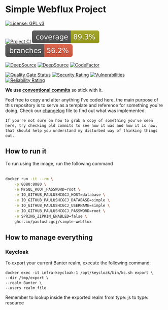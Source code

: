 # Simple Webflux Project

[![License: GPL v3](https://img.shields.io/badge/License-GPLv3-blue.svg)](https://www.gnu.org/licenses/gpl-3.0)

[![Project CI](https://github.com/paulushcgcj/simple-webflux/actions/workflows/ci.yml/badge.svg)](https://github.com/paulushcgcj/simple-webflux/actions/workflows/ci.yml) 
![Coverage](.github/badges/jacoco.svg) 
![Branches](.github/badges/branches.svg)

[![DeepSource](https://deepsource.io/gh/paulushcgcj/simple-webflux.svg/?label=active+issues&show_trend=true&token=FNRQx42bX3GBGa6s_xHQMdb7)](https://deepsource.io/gh/paulushcgcj/simple-webflux/?ref=repository-badge)
[![DeepSource](https://deepsource.io/gh/paulushcgcj/simple-webflux.svg/?label=resolved+issues&show_trend=true&token=FNRQx42bX3GBGa6s_xHQMdb7)](https://deepsource.io/gh/paulushcgcj/simple-webflux/?ref=repository-badge)
[![CodeFactor](https://www.codefactor.io/repository/github/paulushcgcj/simple-webflux/badge/main)](https://www.codefactor.io/repository/github/paulushcgcj/simple-webflux/overview/main)

[![Quality Gate Status](https://sonarcloud.io/api/project_badges/measure?project=paulushcgcj_simple-webflux&metric=alert_status)](https://sonarcloud.io/summary/new_code?id=paulushcgcj_simple-webflux)
[![Security Rating](https://sonarcloud.io/api/project_badges/measure?project=paulushcgcj_simple-webflux&metric=security_rating)](https://sonarcloud.io/summary/new_code?id=paulushcgcj_simple-webflux)
[![Vulnerabilities](https://sonarcloud.io/api/project_badges/measure?project=paulushcgcj_simple-webflux&metric=vulnerabilities)](https://sonarcloud.io/summary/new_code?id=paulushcgcj_simple-webflux)
[![Reliability Rating](https://sonarcloud.io/api/project_badges/measure?project=paulushcgcj_simple-webflux&metric=reliability_rating)](https://sonarcloud.io/summary/new_code?id=paulushcgcj_simple-webflux)

**We use [conventional commits](https://www.conventionalcommits.org/en/v1.0.0/)** so stick with it.

Feel free to copy and alter anything I've coded here, the main purpose of this repository is to serve as a template and reference for something you're doing. Check our [changelog](CHANGELOG.md) file to find out what was implemented.

    If you're not sure on how to grab a copy of something you've seen here, try checking old commits to see how it was and how it is now, that should help you understand my disturbed way of thinking things out.


## How to run it

To run using the image, run the following command

```sh

docker run -it --rm \
    -p 8080:8080 \
    -e MYSQL_ROOT_PASSWORD=root \
    -e IO_GITHUB_PAULUSHCGCJ_HOST=database \
    -e IO_GITHUB_PAULUSHCGCJ_DATABASE=simple \
    -e IO_GITHUB_PAULUSHCGCJ_USERNAME=simple \
    -e IO_GITHUB_PAULUSHCGCJ_PASSWORD=root \
    -e SPRING_ZIPKIN_ENABLED=false \
    ghcr.io/paulushcgcj/simple-webflux

```

## How to manage everything

### Keycloak

To export your current Banter realm, execute the following command:

```shell
docker exec -it infra-keycloak-1 /opt/keycloak/bin/kc.sh export \
--dir /tmp/export \
--realm Banter \
--users realm_file
```

Remember to lookup inside the exported realm from type: js to type: resource